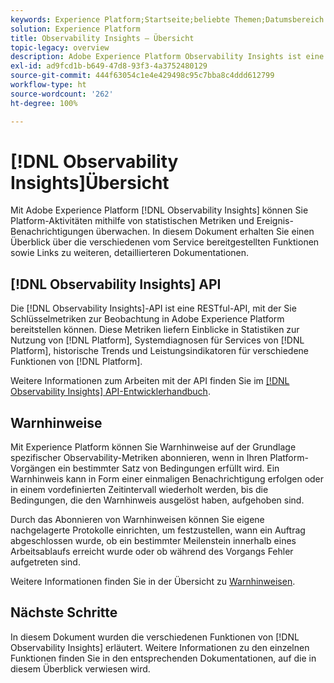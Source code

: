 ```yaml
---
keywords: Experience Platform;Startseite;beliebte Themen;Datumsbereich
solution: Experience Platform
title: Observability Insights – Übersicht
topic-legacy: overview
description: Adobe Experience Platform Observability Insights ist eine RESTful-API, mit der Sie Schlüsselmetriken zu Platform-Aktivitäten bereitstellen können. Diese Metriken liefern Einblicke in Statistiken zur Platform-Nutzung, Systemdiagnosen für Platform-Dienste, historische Trends und Leistungsindikatoren für verschiedene Platform-Funktionen.
exl-id: ad9fcd1b-b649-47d8-93f3-4a3752480129
source-git-commit: 444f63054c1e4e429498c95c7bba8c4ddd612799
workflow-type: ht
source-wordcount: '262'
ht-degree: 100%

---
```


# [!DNL Observability Insights]Übersicht

Mit Adobe Experience Platform [!DNL Observability Insights] können Sie Platform-Aktivitäten mithilfe von statistischen Metriken und Ereignis-Benachrichtigungen überwachen. In diesem Dokument erhalten Sie einen Überblick über die verschiedenen vom Service bereitgestellten Funktionen sowie Links zu weiteren, detaillierteren Dokumentationen.

## [!DNL Observability Insights] API

Die [!DNL Observability Insights]-API ist eine RESTful-API, mit der Sie Schlüsselmetriken zur Beobachtung in Adobe Experience Platform bereitstellen können. Diese Metriken liefern Einblicke in Statistiken zur Nutzung von [!DNL Platform], Systemdiagnosen für Services von [!DNL Platform], historische Trends und Leistungsindikatoren für verschiedene Funktionen von [!DNL Platform].

Weitere Informationen zum Arbeiten mit der API finden Sie im [[!DNL Observability Insights] API-Entwicklerhandbuch](./api/overview.md).

## Warnhinweise

Mit Experience Platform können Sie Warnhinweise auf der Grundlage spezifischer Observability-Metriken abonnieren, wenn in Ihren Platform-Vorgängen ein bestimmter Satz von Bedingungen erfüllt wird. Ein Warnhinweis kann in Form einer einmaligen Benachrichtigung erfolgen oder in einem vordefinierten Zeitintervall wiederholt werden, bis die Bedingungen, die den Warnhinweis ausgelöst haben, aufgehoben sind.

Durch das Abonnieren von Warnhinweisen können Sie eigene nachgelagerte Protokolle einrichten, um festzustellen, wann ein Auftrag abgeschlossen wurde, ob ein bestimmter Meilenstein innerhalb eines Arbeitsablaufs erreicht wurde oder ob während des Vorgangs Fehler aufgetreten sind.

Weitere Informationen finden Sie in der Übersicht zu [Warnhinweisen](./alerts/overview.md).

## Nächste Schritte

In diesem Dokument wurden die verschiedenen Funktionen von [!DNL Observability Insights] erläutert. Weitere Informationen zu den einzelnen Funktionen finden Sie in den entsprechenden Dokumentationen, auf die in diesem Überblick verwiesen wird.
